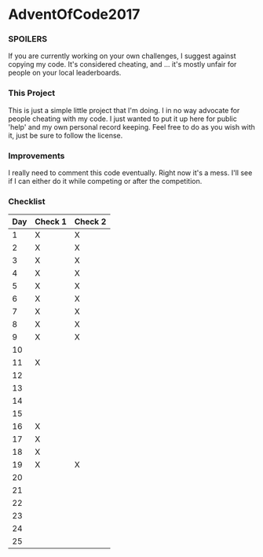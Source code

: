 # AdventOfCode2017

### SPOILERS
If you are currently working on your own challenges, I suggest against copying
my code. It's considered cheating, and ... it's mostly unfair for people on 
your local leaderboards. 

### This Project
This is just a simple little project that I'm doing. I in no way advocate for 
people cheating with my code. I just wanted to put it up here for public 'help'
and my own personal record keeping. Feel free to do as you wish with it, just
be sure to follow the license. 

### Improvements
I really need to comment this code eventually. Right now it's a mess. I'll 
see if I can either do it while competing or after the competition. 

### Checklist
| Day | Check 1 | Check 2 |
|-----|---------|---------|
| 1 | X | X |
| 2 | X | X |
| 3 | X | X |
| 4 | X | X |
| 5 | X | X |
| 6 | X | X |
| 7 | X | X |
| 8 | X | X |
| 9 | X | X |
| 10 |   |   |
| 11 | X |   |
| 12 |   |   |
| 13 |   |   |
| 14 |   |   |
| 15 |   |   |
| 16 | X |   |
| 17 | X |   |
| 18 | X |   |
| 19 | X | X |
| 20 |   |   |
| 21 |   |   |
| 22 |   |   |
| 23 |   |   |
| 24 |   |   |
| 25 |   |   |


